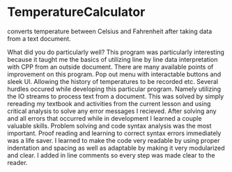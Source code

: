 # TemperatureCalculator
converts temperature between Celsius and Fahrenheit after taking data from a text document.

What did you do particularly well?
This program was particularly interesting because it taught me the basics of utilizing line by line data interpretation with CPP from an outside document.
There are many available points of improvement on this program.  Pop out menu with interactable buttons and sleek UI.  Allowing the history of temperatures to be recorded etc.
Several hurdles occured while developing this particular program.  Namely utilizing the IO streams to process text from a document.  This was solved by simply rereading my textbook and activities from the current lesson and using critical analysis to solve any error messages I recieved. 
After solving any and all errors that occurred while in development I learned a couple valuable skills.  Problem solving and code syntax analysis was the most important.  Proof reading and learning to correct syntax errors immediately was a life saver.
I learned to make the code very readable by using proper indentation and spacing as well as adaptable by making it very modularized and clear.  I added in line comments so every step was made clear to the reader.
